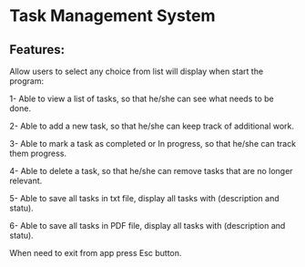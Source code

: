 # Task Management System 
## Features:
Allow users to select any choice from list will display when start the program:

1- Able to view a list of tasks, so that he/she can see what needs to be done.

2- Able to add a new task, so that he/she can keep track of additional work.

3- Able to mark a task as completed or In progress, so that he/she can track them progress.

4- Able to delete a task, so that he/she can remove tasks that are no longer relevant.

5- Able to save all tasks in txt file, display all tasks with (description and statu).

6- Able to save all tasks in PDF file, display all tasks with (description and statu).

When need to exit from app press Esc button.
